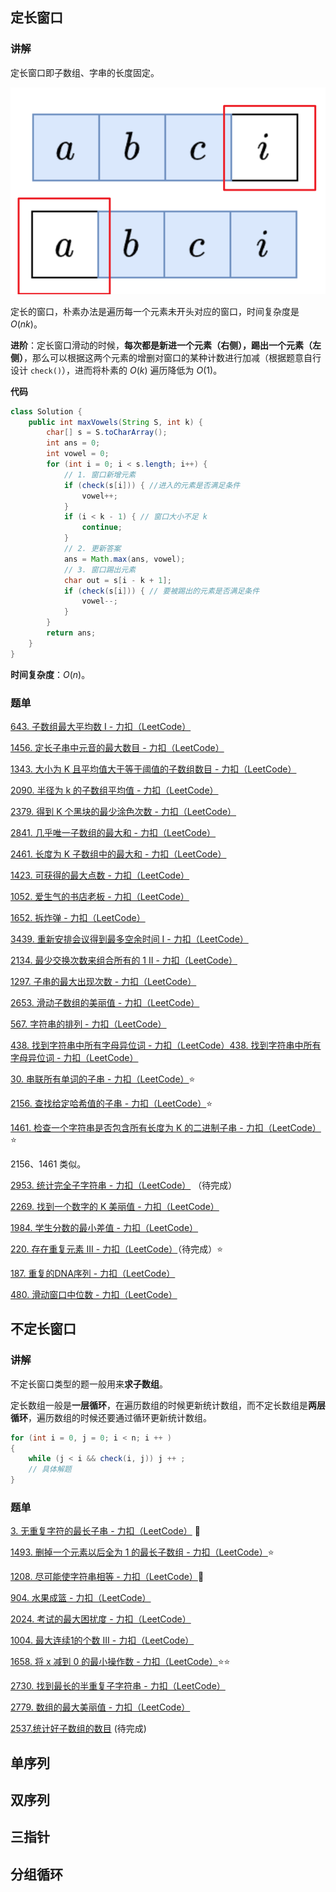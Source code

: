 ## 定长窗口

### 讲解

定长窗口即子数组、字串的长度固定。

![image-20250322212644325](./typora文档图片/image-20250322212644325.png)

定长的窗口，朴素办法是遍历每一个元素未开头对应的窗口，时间复杂度是 $O(nk)$。

**进阶**：定长窗口滑动的时候，**每次都是新进一个元素（右侧），踢出一个元素（左侧）**，那么可以根据这两个元素的增删对窗口的某种计数进行加减（根据题意自行设计 `check()`），进而将朴素的 $O(k)$ 遍历降低为 $O(1)$。

**代码**

```java
class Solution {
    public int maxVowels(String S, int k) {
        char[] s = S.toCharArray();
        int ans = 0;
        int vowel = 0;
        for (int i = 0; i < s.length; i++) {
            // 1. 窗口新增元素
            if (check(s[i])) { //进入的元素是否满足条件
                vowel++;
            }
            if (i < k - 1) { // 窗口大小不足 k
                continue;
            }
            // 2. 更新答案
            ans = Math.max(ans, vowel);
            // 3. 窗口踢出元素
            char out = s[i - k + 1];
            if (check(s[i])) { // 要被踢出的元素是否满足条件
                vowel--;
            }
        }
        return ans;
    }
}
```

**时间复杂度**：$O(n)$。

### 题单

[643. 子数组最大平均数 I - 力扣（LeetCode）](https://leetcode.cn/problems/maximum-average-subarray-i/)

[1456. 定长子串中元音的最大数目 - 力扣（LeetCode）](https://leetcode.cn/problems/maximum-number-of-vowels-in-a-substring-of-given-length/description/)

[1343. 大小为 K 且平均值大于等于阈值的子数组数目 - 力扣（LeetCode）](https://leetcode.cn/problems/number-of-sub-arrays-of-size-k-and-average-greater-than-or-equal-to-threshold/)

[2090. 半径为 k 的子数组平均值 - 力扣（LeetCode）](https://leetcode.cn/problems/k-radius-subarray-averages/)

[2379. 得到 K 个黑块的最少涂色次数 - 力扣（LeetCode）](https://leetcode.cn/problems/minimum-recolors-to-get-k-consecutive-black-blocks/description/)

[2841. 几乎唯一子数组的最大和 - 力扣（LeetCode）](https://leetcode.cn/problems/maximum-sum-of-almost-unique-subarray/description/)

[2461. 长度为 K 子数组中的最大和 - 力扣（LeetCode）](https://leetcode.cn/problems/maximum-sum-of-distinct-subarrays-with-length-k/description/)

[1423. 可获得的最大点数 - 力扣（LeetCode）](https://leetcode.cn/problems/maximum-points-you-can-obtain-from-cards/description/)

[1052. 爱生气的书店老板 - 力扣（LeetCode）](https://leetcode.cn/problems/grumpy-bookstore-owner/description/)

[1652. 拆炸弹 - 力扣（LeetCode）](https://leetcode.cn/problems/defuse-the-bomb/description/)

[3439. 重新安排会议得到最多空余时间 I - 力扣（LeetCode）](https://leetcode.cn/problems/reschedule-meetings-for-maximum-free-time-i/description/)

[2134. 最少交换次数来组合所有的 1 II - 力扣（LeetCode）](https://leetcode.cn/problems/minimum-swaps-to-group-all-1s-together-ii/description/)

[1297. 子串的最大出现次数 - 力扣（LeetCode）](https://leetcode.cn/problems/maximum-number-of-occurrences-of-a-substring/description/)

[2653. 滑动子数组的美丽值 - 力扣（LeetCode）](https://leetcode.cn/problems/sliding-subarray-beauty/description/)

[567. 字符串的排列 - 力扣（LeetCode）](https://leetcode.cn/problems/permutation-in-string/description/)

[438. 找到字符串中所有字母异位词 - 力扣（LeetCode）](https://leetcode.cn/problems/find-all-anagrams-in-a-string/description/)[438. 找到字符串中所有字母异位词 - 力扣（LeetCode）](https://leetcode.cn/problems/find-all-anagrams-in-a-string/description/)

[30. 串联所有单词的子串 - 力扣（LeetCode）](https://leetcode.cn/problems/substring-with-concatenation-of-all-words/description/):star:

[2156. 查找给定哈希值的子串 - 力扣（LeetCode）](https://leetcode.cn/problems/find-substring-with-given-hash-value/description/):star:

[1461. 检查一个字符串是否包含所有长度为 K 的二进制子串 - 力扣（LeetCode）](https://leetcode.cn/problems/check-if-a-string-contains-all-binary-codes-of-size-k/description/):star:

2156、1461 类似。

[2953. 统计完全子字符串 - 力扣（LeetCode）](https://leetcode.cn/problems/count-complete-substrings/description/) （待完成）

[2269. 找到一个数字的 K 美丽值 - 力扣（LeetCode）](https://leetcode.cn/problems/find-the-k-beauty-of-a-number/description/)

[1984. 学生分数的最小差值 - 力扣（LeetCode）](https://leetcode.cn/problems/minimum-difference-between-highest-and-lowest-of-k-scores/description/)

[220. 存在重复元素 III - 力扣（LeetCode）](https://leetcode.cn/problems/contains-duplicate-iii/description/)（待完成）:star:

[187. 重复的DNA序列 - 力扣（LeetCode）](https://leetcode.cn/problems/repeated-dna-sequences/description/)

[480. 滑动窗口中位数 - 力扣（LeetCode）](https://leetcode.cn/problems/sliding-window-median/description/)

## 不定长窗口

### 讲解

不定长窗口类型的题一般用来**求子数组**。

定长数组一般是**一层循环**，在遍历数组的时候更新统计数组，而不定长数组是**两层循环**，遍历数组的时候还要通过循环更新统计数组。

```java
for (int i = 0, j = 0; i < n; i ++ )
{
    while (j < i && check(i, j)) j ++ ;
    // 具体解题
}
```

### 题单

[3. 无重复字符的最长子串 - 力扣（LeetCode）](https://leetcode.cn/problems/longest-substring-without-repeating-characters/description/) :star2:

[1493. 删掉一个元素以后全为 1 的最长子数组 - 力扣（LeetCode）](https://leetcode.cn/problems/longest-subarray-of-1s-after-deleting-one-element/description/):star:

[1208. 尽可能使字符串相等 - 力扣（LeetCode）](https://leetcode.cn/problems/get-equal-substrings-within-budget/description/):star2:

[904. 水果成篮 - 力扣（LeetCode）](https://leetcode.cn/problems/fruit-into-baskets/description/)

[2024. 考试的最大困扰度 - 力扣（LeetCode）](https://leetcode.cn/problems/maximize-the-confusion-of-an-exam/description/)

[1004. 最大连续1的个数 III - 力扣（LeetCode）](https://leetcode.cn/problems/max-consecutive-ones-iii/description/)

[1658. 将 x 减到 0 的最小操作数 - 力扣（LeetCode）](https://leetcode.cn/problems/minimum-operations-to-reduce-x-to-zero/description/):star::star:

[2730. 找到最长的半重复子字符串 - 力扣（LeetCode）](https://leetcode.cn/problems/find-the-longest-semi-repetitive-substring/description/)

[2779. 数组的最大美丽值 - 力扣（LeetCode）](https://leetcode.cn/problems/maximum-beauty-of-an-array-after-applying-operation/description/)

[2537.统计好子数组的数目](https://leetcode.cn/problems/count-the-number-of-good-subarrays/description/) (待完成)



## 单序列

## 双序列

## 三指针

## 分组循环











